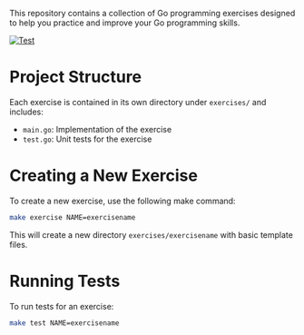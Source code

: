 This repository contains a collection of Go programming exercises designed to help you practice and improve your Go programming skills.

[![Test](https://github.com/odavid/go-exercises/workflows/Test/badge.svg)](https://github.com/odavid/go-exercises/actions)


# Project Structure
Each exercise is contained in its own directory under `exercises/` and includes:
- `main.go`: Implementation of the exercise
- `test.go`: Unit tests for the exercise

# Creating a New Exercise
To create a new exercise, use the following make command:
```bash
make exercise NAME=exercisename
```
This will create a new directory `exercises/exercisename` with basic template files.

# Running Tests
To run tests for an exercise:
```bash
make test NAME=exercisename
```
